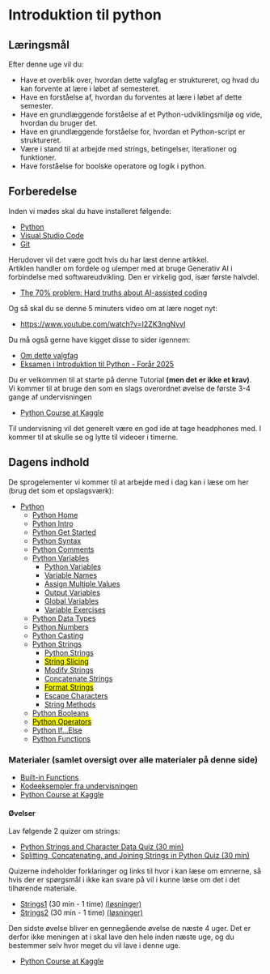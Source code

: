 # Introduktion til python


## Læringsmål

Efter denne uge vil du:

- Have et overblik over, hvordan dette valgfag er struktureret, og hvad du kan forvente at lære i løbet af semesteret.
- Have en forståelse af, hvordan du forventes at lære i løbet af dette semester.
- Have en grundlæggende forståelse af et Python-udviklingsmiljø og vide, hvordan du bruger det.
- Have en grundlæggende forståelse for, hvordan et Python-script er struktureret.
- Være i stand til at arbejde med strings, betingelser, iterationer og funktioner.
- Have forståelse for boolske operatore og logik i python.

## Forberedelse
Inden vi mødes skal du have installeret følgende:    
* [Python](https://www.python.org/downloads/)
* [Visual Studio Code](https://code.visualstudio.com/)
* [Git](https://git-scm.com/downloads)

Herudover vil det være godt hvis du har læst denne artikkel.    
Artiklen handler om fordele og ulemper med at bruge Generativ AI i forbindelse med softwareudvikling. Den er virkelig god, især første halvdel.  

* [The 70% problem: Hard truths about AI-assisted coding](https://addyo.substack.com/p/the-70-problem-hard-truths-about)

Og så skal du se denne 5 minuters video om at lære noget nyt:

* https://www.youtube.com/watch?v=I2ZK3ngNvvI

Du må også gerne have kigget disse to sider igennem:

* [Om dette valgfag](https://github.com/python-elective-kea/IntroPythonSpring2025/blob/prep/lessons/about_this_elective.md)
* [Eksamen i Introduktion til Python - Forår 2025](https://github.com/python-elective-kea/IntroPythonSpring2025/blob/prep/lessons/exam.md)

Du er velkommen til at starte på denne Tutorial **(men det er ikke et krav)**.    
Vi kommer til at bruge den som en slags overordnet øvelse de første 3-4 gange af undervisningen    
* [Python Course at Kaggle](https://www.kaggle.com/code/colinmorris/hello-python)

Til undervisning vil det generelt være en god ide at tage headphones med. I kommer til at skulle se og lytte til videoer i timerne. 

## Dagens indhold

De sprogelementer vi kommer til at arbejde med i dag kan i læse om her (brug det som et opslagsværk):

- [Python](https://www.w3schools.com/python/default.asp)
  - [Python Home](https://www.w3schools.com/python/default.asp)
  - [Python Intro](https://www.w3schools.com/python/python_intro.asp)
  - [Python Get Started](https://www.w3schools.com/python/python_getstarted.asp)
  - [Python Syntax](https://www.w3schools.com/python/python_syntax.asp)
  - [Python Comments](https://www.w3schools.com/python/python_comments.asp)
  - [Python Variables](https://www.w3schools.com/python/python_variables.asp)
    - [Python Variables](https://www.w3schools.com/python/python_variables.asp)
    - [Variable Names](https://www.w3schools.com/python/python_variables_names.asp)
    - [Assign Multiple Values](https://www.w3schools.com/python/python_variables_multiple.asp)
    - [Output Variables](https://www.w3schools.com/python/python_variables_output.asp)
    - [Global Variables](https://www.w3schools.com/python/python_variables_global.asp)
    - [Variable Exercises](https://www.w3schools.com/python/python_variables_exercises.asp)
  - [Python Data Types](https://www.w3schools.com/python/python_datatypes.asp)
  - [Python Numbers](https://www.w3schools.com/python/python_numbers.asp)
  - [Python Casting](https://www.w3schools.com/python/python_casting.asp)
  - [Python Strings](https://www.w3schools.com/python/python_strings.asp)
    - [Python Strings](https://www.w3schools.com/python/python_strings.asp)
    - [<mark>String Slicing</mark>](https://www.w3schools.com/python/python_strings_slicing.asp)
    - [Modify Strings](https://www.w3schools.com/python/python_strings_modify.asp)
    - [Concatenate Strings](https://www.w3schools.com/python/python_strings_concatenate.asp)
    - [<mark>Format Strings</mark>](https://www.w3schools.com/python/python_strings_format.asp)
    - [Escape Characters](https://www.w3schools.com/python/python_strings_escape.asp)
    - [String Methods](https://www.w3schools.com/python/python_strings_methods.asp)
  - [Python Booleans](https://www.w3schools.com/python/python_booleans.asp)
  - [<mark>Python Operators</mark>](https://www.w3schools.com/python/python_operators.asp)
  - [Python If...Else](https://www.w3schools.com/python/python_conditions.asp)
  - [Python Functions](https://www.w3schools.com/python/python_functions.asp)

### Materialer (samlet oversigt over alle materialer på denne side)

* [Built-in Functions](https://docs.python.org/3/library/functions.html)
* [Kodeeksempler fra undervisningen](https://github.com/python-elective-kea/spring2025-code-examples-from-teachings/ses1)
* [Python Course at Kaggle](https://www.kaggle.com/code/colinmorris/hello-python)

#### Øvelser

Lav følgende 2 quizer om strings: 

* [Python Strings and Character Data Quiz (30 min)](https://realpython.com/quizzes/python-strings/)
* [Splitting, Concatenating, and Joining Strings in Python Quiz (30 min)](https://realpython.com/quizzes/python-split-strings/)  

Quizerne indeholder forklaringer og links til hvor i kan læse om emnerne, så hvis der er spørgsmål i ikke kan svare på vil i kunne læse om det i det tilhørende materiale. 

* [Strings1](../exercises/ses1/string1.ipynb) (30 min - 1 time) [(løsninger)](../exercises/ses1/solutions/string1.ipynb)
* [Strings2](../exercises/ses1/string2.ipynb) (30 min - 1 time) [(løsninger)](../exercises/ses1/solutions/string2.ipynb)

Den sidste øvelse bliver en gennegående øvelse de næste 4 uger. Det er derfor ikke meningen at i skal lave den hele inden næste uge, og du bestemmer selv hvor meget du vil lave i denne uge.     

* [Python Course at Kaggle](https://www.kaggle.com/code/colinmorris/hello-python)